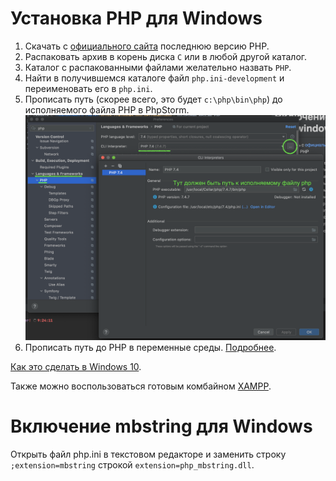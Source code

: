 # Установка PHP для Windows
1. Скачать с [официального сайта](https://windows.php.net/download/) последнюю версию PHP.
1. Распаковать архив в корень диска `С` или в любой другой каталог. 
1. Каталог с распакованными файлами желательно назвать `PHP`.
1. Найти в получившемся каталоге файл `php.ini-development` и переименовать его в `php.ini`.
1. Прописать путь (скорее всего, это будет `c:\php\bin\php`) до исполняемого файла PHP в PhpStorm.
  ![](pic/phpstorm-php.png)
1. Прописать путь до PHP в переменные среды. [Подробнее](https://www.php.net/manual/ru/faq.installation.php#faq.installation.addtopath). 

[Как это сделать в Windows 10](https://www.youtube.com/watch?v=mqIgUbpSz_A). 

Также можно воспользоваться готовым комбайном [XAMPP](https://www.apachefriends.org/ru/download.html). 

# Включение mbstring для Windows
Открыть файл php.ini в текстовом редакторе и заменить строку `;extension=mbstring` строкой `extension=php_mbstring.dll`.